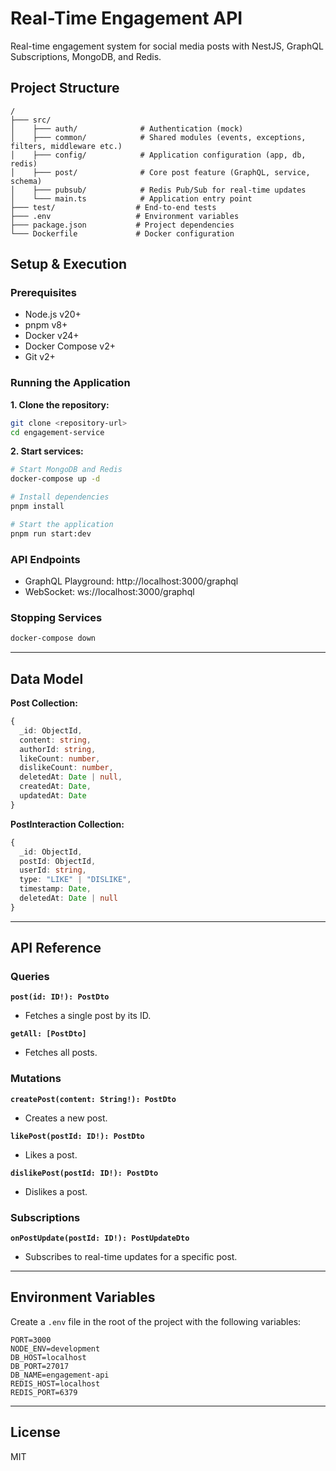 # Real-Time Engagement API

Real-time engagement system for social media posts with NestJS, GraphQL Subscriptions, MongoDB, and Redis.

## Project Structure

```
/
├─── src/
│    ├─── auth/              # Authentication (mock)
│    ├─── common/            # Shared modules (events, exceptions, filters, middleware etc.)
│    ├─── config/            # Application configuration (app, db, redis)
│    ├─── post/              # Core post feature (GraphQL, service, schema)
│    ├─── pubsub/            # Redis Pub/Sub for real-time updates
│    └─── main.ts            # Application entry point
├─── test/                  # End-to-end tests
├─── .env                   # Environment variables
├─── package.json           # Project dependencies
└─── Dockerfile             # Docker configuration
```

## Setup & Execution

### Prerequisites
- Node.js v20+
- pnpm v8+
- Docker v24+
- Docker Compose v2+
- Git v2+

### Running the Application

**1. Clone the repository:**
```bash
git clone <repository-url>
cd engagement-service
```

**2. Start services:**
```bash
# Start MongoDB and Redis
docker-compose up -d

# Install dependencies
pnpm install

# Start the application
pnpm run start:dev
```

### API Endpoints
- GraphQL Playground: http://localhost:3000/graphql
- WebSocket: ws://localhost:3000/graphql

### Stopping Services
```bash
docker-compose down
```

---

## Data Model

**Post Collection:**
```typescript
{
  _id: ObjectId,
  content: string,
  authorId: string,
  likeCount: number,
  dislikeCount: number,
  deletedAt: Date | null,
  createdAt: Date,
  updatedAt: Date
}
```

**PostInteraction Collection:**
```typescript
{
  _id: ObjectId,
  postId: ObjectId,
  userId: string,
  type: "LIKE" | "DISLIKE",
  timestamp: Date,
  deletedAt: Date | null
}
```

---

## API Reference

### Queries

**`post(id: ID!): PostDto`**
- Fetches a single post by its ID.

**`getAll: [PostDto]`**
- Fetches all posts.

### Mutations

**`createPost(content: String!): PostDto`**
- Creates a new post.

**`likePost(postId: ID!): PostDto`**
- Likes a post.

**`dislikePost(postId: ID!): PostDto`**
- Dislikes a post.

### Subscriptions

**`onPostUpdate(postId: ID!): PostUpdateDto`**
- Subscribes to real-time updates for a specific post.

---

## Environment Variables

Create a `.env` file in the root of the project with the following variables:

```env
PORT=3000
NODE_ENV=development
DB_HOST=localhost
DB_PORT=27017
DB_NAME=engagement-api
REDIS_HOST=localhost
REDIS_PORT=6379
```

---

## License

MIT